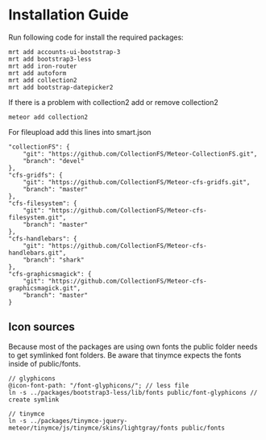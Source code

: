 # Installation Guide

Run following code for install the required packages:

    mrt add accounts-ui-bootstrap-3
    mrt add bootstrap3-less
    mrt add iron-router
    mrt add autoform
    mrt add collection2
    mrt add bootstrap-datepicker2

If there is a problem with collection2 add or remove collection2

    meteor add collection2

For fileupload add this lines into smart.json

    "collectionFS": {
        "git": "https://github.com/CollectionFS/Meteor-CollectionFS.git",
        "branch": "devel"
    },
    "cfs-gridfs": {
        "git": "https://github.com/CollectionFS/Meteor-cfs-gridfs.git",
        "branch": "master"
    },
    "cfs-filesystem": {
        "git": "https://github.com/CollectionFS/Meteor-cfs-filesystem.git",
        "branch": "master"
    },
    "cfs-handlebars": {
        "git": "https://github.com/CollectionFS/Meteor-cfs-handlebars.git",
        "branch": "shark"
    },
    "cfs-graphicsmagick": {
        "git": "https://github.com/CollectionFS/Meteor-cfs-graphicsmagick.git",
        "branch": "master"
    }

## Icon sources

Because most of the packages are using own fonts the public folder needs to get symlinked font folders. Be aware that tinymce
expects the fonts inside of public/fonts.

    // glyphicons
    @icon-font-path: "/font-glyphicons/"; // less file
    ln -s ../packages/bootstrap3-less/lib/fonts public/font-glyphicons // create symlink

    // tinymce
    ln -s ../packages/tinymce-jquery-meteor/tinymce/js/tinymce/skins/lightgray/fonts public/fonts

